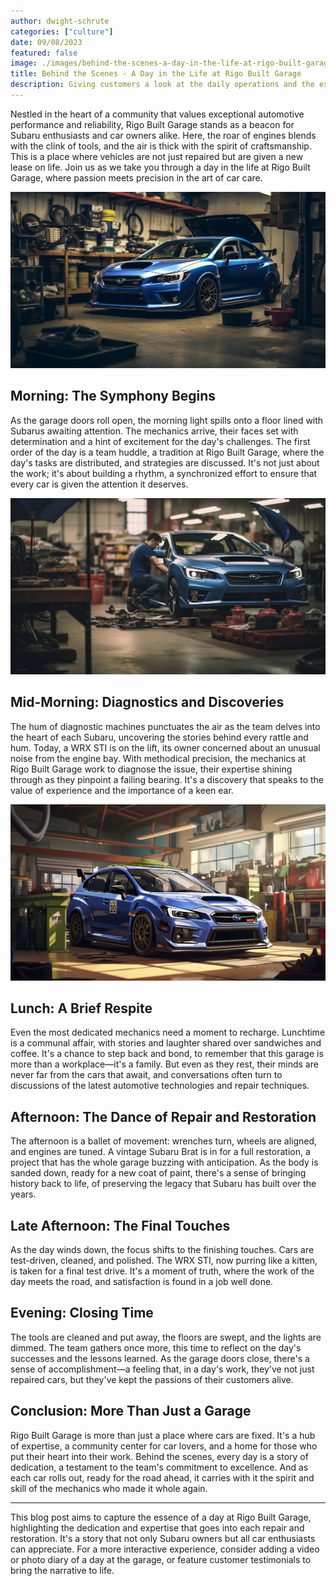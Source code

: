 ```yaml
---
author: dwight-schrute
categories: ["culture"]
date: 09/08/2023
featured: false
image: ./images/behind-the-scenes-a-day-in-the-life-at-rigo-built-garage/01.png
title: Behind the Scenes - A Day in the Life at Rigo Built Garage
description: Giving customers a look at the daily operations and the expertise of the mechanics at Rigo Built Garage.
---
```


Nestled in the heart of a community that values exceptional automotive performance and reliability, Rigo Built Garage stands as a beacon for Subaru enthusiasts and car owners alike. Here, the roar of engines blends with the clink of tools, and the air is thick with the spirit of craftsmanship. This is a place where vehicles are not just repaired but are given a new lease on life. Join us as we take you through a day in the life at Rigo Built Garage, where passion meets precision in the art of car care.

![Rigo Built Garage](./images/behind-the-scenes-a-day-in-the-life-at-rigo-built-garage/02.png)

## Morning: The Symphony Begins

As the garage doors roll open, the morning light spills onto a floor lined with Subarus awaiting attention. The mechanics arrive, their faces set with determination and a hint of excitement for the day's challenges. The first order of the day is a team huddle, a tradition at Rigo Built Garage, where the day's tasks are distributed, and strategies are discussed. It's not just about the work; it's about building a rhythm, a synchronized effort to ensure that every car is given the attention it deserves.

![Rigo Built Garage](./images/behind-the-scenes-a-day-in-the-life-at-rigo-built-garage/03.png)

## Mid-Morning: Diagnostics and Discoveries

The hum of diagnostic machines punctuates the air as the team delves into the heart of each Subaru, uncovering the stories behind every rattle and hum. Today, a WRX STI is on the lift, its owner concerned about an unusual noise from the engine bay. With methodical precision, the mechanics at Rigo Built Garage work to diagnose the issue, their expertise shining through as they pinpoint a failing bearing. It's a discovery that speaks to the value of experience and the importance of a keen ear.

![Rigo Built Garage](./images/behind-the-scenes-a-day-in-the-life-at-rigo-built-garage/04.png)

## Lunch: A Brief Respite

Even the most dedicated mechanics need a moment to recharge. Lunchtime is a communal affair, with stories and laughter shared over sandwiches and coffee. It's a chance to step back and bond, to remember that this garage is more than a workplace—it's a family. But even as they rest, their minds are never far from the cars that await, and conversations often turn to discussions of the latest automotive technologies and repair techniques.

## Afternoon: The Dance of Repair and Restoration

The afternoon is a ballet of movement: wrenches turn, wheels are aligned, and engines are tuned. A vintage Subaru Brat is in for a full restoration, a project that has the whole garage buzzing with anticipation. As the body is sanded down, ready for a new coat of paint, there's a sense of bringing history back to life, of preserving the legacy that Subaru has built over the years.

## Late Afternoon: The Final Touches

As the day winds down, the focus shifts to the finishing touches. Cars are test-driven, cleaned, and polished. The WRX STI, now purring like a kitten, is taken for a final test drive. It's a moment of truth, where the work of the day meets the road, and satisfaction is found in a job well done.

## Evening: Closing Time

The tools are cleaned and put away, the floors are swept, and the lights are dimmed. The team gathers once more, this time to reflect on the day's successes and the lessons learned. As the garage doors close, there's a sense of accomplishment—a feeling that, in a day's work, they've not just repaired cars, but they've kept the passions of their customers alive.

## Conclusion: More Than Just a Garage

Rigo Built Garage is more than just a place where cars are fixed. It's a hub of expertise, a community center for car lovers, and a home for those who put their heart into their work. Behind the scenes, every day is a story of dedication, a testament to the team's commitment to excellence. And as each car rolls out, ready for the road ahead, it carries with it the spirit and skill of the mechanics who made it whole again.

---

This blog post aims to capture the essence of a day at Rigo Built Garage, highlighting the dedication and expertise that goes into each repair and restoration. It's a story that not only Subaru owners but all car enthusiasts can appreciate. For a more interactive experience, consider adding a video or photo diary of a day at the garage, or feature customer testimonials to bring the narrative to life.
